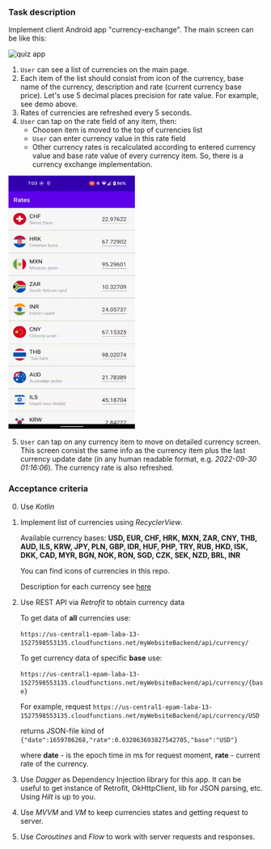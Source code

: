 ### Task description

Implement client Android app "currency-exchange". The main screen can be like this:
	
  <img alt="quiz app" src="/img/demo.gif" width="250" height="500" />

1) `User` can see a list of currencies on the main page.
2) Each item of the list should consist from icon of the currency, base name of the currency, description and rate (current currency base price). Let's use 5 decimal places precision for rate value. For example, see demo above.
3) Rates of currencies are refreshed every 5 seconds.
4) `User` can tap on the rate field of any item, then:
    - Choosen item is moved to the top of currencies list
    - `User` can enter currency value in this rate field
    - Other currency rates is recalculated according to entered currency value and base rate value of every currency item. So, there is a currency exchange implementation. 

  <img alt="set value" src="/img/demo2.gif" width="250" height="500" />

5) `User` can tap on any currency item to move on detailed currency screen. This screen consist the same info as the currency item plus the last currency update date (in any human readable format, e.g. *2022-09-30 01:16:06*). The currency rate is also refreshed.
 
### Acceptance criteria

0) Use *Kotlin*

1) Implement list of currencies using *RecyclerView*. 

    Available currency bases: **USD, EUR, CHF, HRK, MXN, ZAR, CNY, THB, AUD, ILS, KRW, JPY, PLN, GBP, IDR, HUF, PHP, TRY, RUB, HKD, ISK, DKK, CAD, MYR, BGN, NOK, RON, SGD, CZK, SEK, NZD, BRL, INR**

    You can find icons of currencies in this repo.

    Description for each currency see [here](strings.xml)


2) Use REST API via *Retrofit* to obtain currency data

    To get data of **all** currencies use:

      ```https://us-central1-epam-laba-13-1527598553135.cloudfunctions.net/myWebsiteBackend/api/currency/```

    To get currency data of specific **base** use: 

      ```https://us-central1-epam-laba-13-1527598553135.cloudfunctions.net/myWebsiteBackend/api/currency/{base}```

    For example, request ```https://us-central1-epam-laba-13-1527598553135.cloudfunctions.net/myWebsiteBackend/api/currency/USD``` 

    returns JSON-file kind of ```{"date":1659706268,"rate":0.032063693827542705,"base":"USD"}``` 

    where **date** - is the epoch time in ms for request moment, **rate** - current rate of the currency.

3) Use *Dagger* as Dependency Injection library for this app. It can be useful to get instance of Retrofit, OkHttpClient, lib for JSON parsing, etc. Using *Hilt* is up to you.

4) Use *MVVM* and *VM* to keep currencies states and getting request to server.

5) Use *Coroutines* and *Flow* to work with server requests and responses.  

